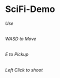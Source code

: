 # SciFi-Demo

###### Use

   ###### WASD to Move

  ###### E to Pickup

  ###### Left Click to shoot
